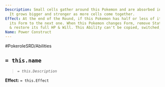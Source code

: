 ```yaml
---
Description: Small cells gather around this Pokemon and are absorbed into its body.
  It grows bigger and stronger as more cells come together.
Effect: At the end of the Round, if this Pokemon has half or less of its HP, change
  its Form to the next one. When this Pokemon changes Form, remove Status Ailments
  & restore its full HP & Will. This Ability can't be copied, switched, or changed.
Name: Power Construct
---
```


#PokeroleSRD/Abilities

## `= this.name`

> *`= this.Description`*

**Effect:** `= this.Effect`